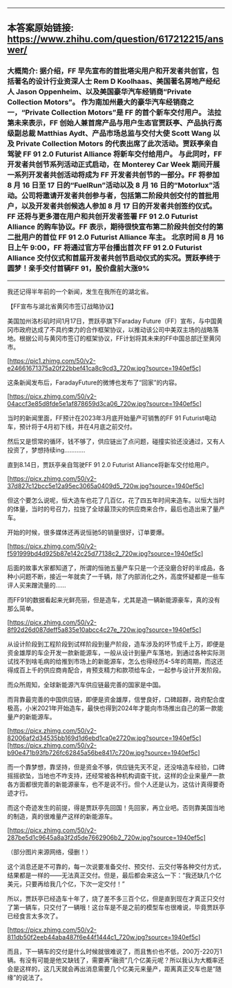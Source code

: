 ----------------------------------------
## 本答案原始链接: https://www.zhihu.com/question/617212215/answer/
### 大概简介: 据介绍，FF 早先宣布的首批塔尖用户和开发者共创官，包括著名的设计行业资深人士 Rem D Koolhaas、美国著名房地产经纪人 Jason Oppenheim、以及美国豪华汽车经销商“Private Collection Motors”。 作为南加州最大的豪华汽车经销商之一，“Private Collection Motors”是 FF 的首个新车交付用户。 法拉第未来表示，FF 创始人兼首席产品与用户生态官贾跃亭、产品执行高级副总裁 Matthias Aydt、产品市场总监与交付大使 Scott Wang 以及 Private Collection Motors 的代表出席了此次活动。贾跃亭亲自驾驶 FF 91 2.0 Futurist Alliance 将新车交付给用户。 与此同时，FF 开发者共创节系列活动正式启动，在 Monterey Car Week 期间开展一系列开发者共创活动将成为 FF 开发者共创节的一部分。FF 将参加 8 月 16 日至 17 日的“FuelRun”活动以及 8 月 16 日的“Motorlux”活动。公司将邀请开发者共创参与者，包括第二阶段共创交付的首批用户，以及开发者共创候选人参加 8 月 17 日的开发者共创签约仪式。 FF 还将与更多潜在用户和共创开发者签署 FF 91 2.0 Futurist Alliance 的购车协议。FF 表示，期待很快宣布第二阶段共创交付的第二批用户的首位 FF 91 2.0 Futurist Alliance 车主。 北京时间 8 月 16 日上午 9:00，FF 将通过官方平台播出首次 FF 91 2.0 Futurist Alliance 交付仪式和首届开发者共创节启动仪式的实况。贾跃亭终于圆梦！亲手交付首辆FF 91，股价盘前大涨9%
----------------------------------------
我还记得半年前的一个新闻，发生在我所在的湖北省。

【FF宣布与湖北省黄冈市签订战略协议】

美国加州洛杉矶时间1月17日，贾跃亭旗下Faraday Future（FF）宣布，与中国黄冈市政府达成了不具约束力的合作框架协议，以推动该公司中美双主场的战略落地。根据公司与黄冈市签订的框架协议，FF计划将其未来的FF中国总部迁至黄冈市。

[https://pic1.zhimg.com/50/v2-e24661671375a20f22bbef41ca8c9cd3_720w.jpg?source=1940ef5c]

这条新闻发布后，FaradayFuture的微博也发布了“回家”的内容。

[https://picx.zhimg.com/50/v2-04accf3e85d8fde5e1af878659d3ca06_720w.jpg?source=1940ef5c]

当时的新闻里面，FF预计在2023年3月底开始量产可销售的FF 91 Futurist电动车，预计将于4月初下线，并在4月底之前交付。

然后又是惯常的循环，钱不够了，供应链出了点问题，碰撞实验还没通过，又有人投资了，梦想持续ing…………

直到8.14日，贾跃亭亲自驾驶FF 91 2.0 Futurist Alliance将新车交付给用户。

[https://picx.zhimg.com/50/v2-37d827c12bcc5e12a95ec3065a0409d5_720w.jpg?source=1940ef5c]

但这个要怎么说呢，恒大造车也花了几百亿，花了四五年时间来造车。以恒大当时的体量，当时的号召力，拉拢了全球最顶尖的供应商来合作，最后也造出来了量产车。

开始的时候，很多媒体还再说恒驰5的销量很好，订单要爆。

[https://picx.zhimg.com/50/v2-f591999bd4d925b87e142c25d77138c2_720w.jpg?source=1940ef5c]

后面的故事大家都知道了，所谓的恒驰五量产车只是一个还没磨合好的半成品，各种小问题不断，接近一年就卖了一千辆，除了内部消化之外，高度怀疑都是一些车评人买来蹭流量的……

而FF91的数据看起来光鲜亮丽，但是造车，尤其是造一辆新能源豪车，真的没有那么简单。

[https://picx.zhimg.com/50/v2-8f92d26d087deff5a835e10abcc4c27e_720w.jpg?source=1940ef5c]

从设计阶段到工程阶段到试样阶段到量产阶段，造车涉及的环节成千上万，即便是资金雄厚的车企开发一款新能源车，一般从设计到量产车落地，到通过各种实际测试找不到啥毛病的给推到市场上的新能源车，怎么也得经历4-5年的周期，而这还得成百上千的供应商肯配合，肯预支精力和款项给车企，一起参与设计开发阶段。

而众所周知，全球新能源汽车供应链最完善的国家是中国。

而背靠最完善的中国供应链，即便是资金雄厚，信誉良好，口碑超群，政府配合度极高，小米2021年开始造车，最快也得到2024年才能向市场推出自己的第一款能量产的新能源车。

[https://picx.zhimg.com/50/v2-82006af2d34535bb169d1d6ebd1ca0e2720w.jpg?source=1940ef5c][https://picx.zhimg.com/50/v2-b90e471b93fb726fc62845a56be8417c720w.jpg?source=1940ef5c]

而一个靠梦想，靠坚持，但是资金不够，供应链先天不足，还没啥造车经验，口碑摇摇欲坠，当地也不咋支持，还经常被各种机构调查干扰，这样的企业来量产一款各方面都很完善的新能源豪车，也不是说不行。但个人还是认为，这估计真得要奇迹才行。

而这个奇迹发生的前提，得是贾跃亭先回国！先回家，再立业吧。否则靠美国当地的制造，真的很难量产这样的新能源车。

[https://picx.zhimg.com/50/v2-287be5d1c9645a8a3f2d5de7662906b2_720w.jpg?source=1940ef5c]










（部分图片来源网络，侵删！）

这个消息还是不可靠的，每一次说要准备交付、预交付、云交付等各种交付方式，结果都是一样的——无法真正交付。但是，最后都会来这么一下：“我还缺几个亿美元，只要再给我几个亿，下次一定交付！”

所以，贾跃亭已经造车十年了，烧了差不多三百个亿，但是直到现在才真正只交付了第一辆车，只交付了一辆哦！这台车是不是之前的模型车也很难说，毕竟贾跃亭已经食言太多次了。

[https://picx.zhimg.com/50/v2-811db50f2eeb44aba487f6e44f1444c1_720w.jpg?source=1940ef5c]

而且，下一辆车的交付是什么时候就很难说了，而且售价也不低，200万-220万1辆。有没有可能是他又缺钱了，需要再“融资”几个亿美元呢？所以我认为大概率还会是这样的，这几天就会再出消息需要几个亿美元来量产，距离真正交车也是“随缘”的说法了。